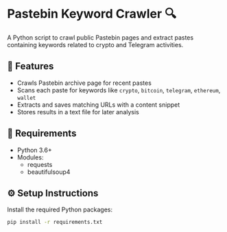 # Pastebin Keyword Crawler 🔍

A Python script to crawl public Pastebin pages and extract pastes containing keywords related to crypto and Telegram activities.

## 📌 Features

- Crawls Pastebin archive page for recent pastes
- Scans each paste for keywords like `crypto`, `bitcoin`, `telegram`, `ethereum`, `wallet`
- Extracts and saves matching URLs with a content snippet
- Stores results in a text file for later analysis

## 🧰 Requirements

- Python 3.6+
- Modules:
  - requests
  - beautifulsoup4

## ⚙️ Setup Instructions

Install the required Python packages:

```bash
pip install -r requirements.txt
